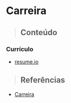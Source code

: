 # Carreira

> ## **Conteúdo**

### Currículo

- [resume.io](/career/resume/resume-io.md)

> ## **Referências**

- [Carreira](/career/references.md)
